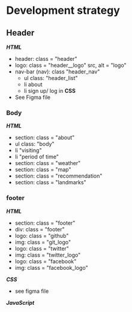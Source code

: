 # Development strategy

## Header

**_HTML_**

- header: class = "header"
- logo: class = "header\_\_logo" src, alt = "logo"
- nav-bar (nav): class "header_nav"
  - ul class: "header_list"
  - li about
  - li sign up/ log in
    **CSS**
- See Figma file

### Body

**_HTML_**

- section: class = "about"
- ul class: "body"
- li "visiting"
- li "period of time"
- section: class = "weather"
- section: class = "map"
- section: class = "recommendation"
- section: class = "landmarks"

### footer

**_HTML_**

- section: class = "footer"
- div: class = "footer"
- logo: class = "github"
- img: class = "git_logo"
- logo: class = "twitter"
- img: class = "twitter_logo"
- logo: class = "facebook"
- img: class = "facebook_logo"

**_CSS_**

- see figma file

**_JavaScript_**
